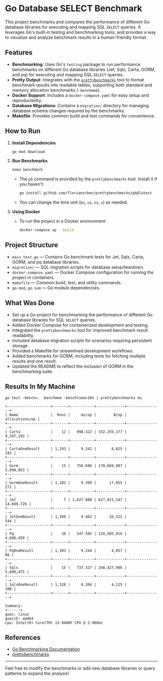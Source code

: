 # Go Database SELECT Benchmark

This project benchmarks and compares the performance of different Go database libraries for executing and mapping SQL `SELECT` queries. It leverages Go's built-in testing and benchmarking tools, and provides a way to visualize and analyze benchmark results in a human-friendly format.

## Features

- **Benchmarking**: Uses Go's `testing` package to run performance benchmarks on different Go database libraries (Jet, Sqlx, Carta, GORM, and pq) for executing and mapping SQL `SELECT` queries.
- **Pretty Output**: Integrates with the [`prettybenchmarks`](https://github.com/florianorben/prettybenchmarks) tool to format benchmark results into readable tables, supporting both standard and memory allocation benchmarks (`-benchmem`).
- **Docker Support**: Includes a `docker-compose.yaml` for easy setup and reproducibility.
- **Database Migrations**: Contains a `migration/` directory for managing database schema changes required by the benchmarks.
- **Makefile**: Provides common build and test commands for convenience.

## How to Run

1. **Install Dependencies**
   ```sh
   go mod download
   ```

2. **Run Benchmarks**
   ```sh
   make benchmark
   ```
   - The `pb` command is provided by the `prettybenchmarks` tool. Install it if you haven't:
     ```sh
     go install github.com/florianorben/prettybenchmarks/pb@latest
     ```
   - You can change the time unit (`ms`, `us`, `ns`, `s`) as needed.

3. **Using Docker**
   - To run the project in a Docker environment:
     ```sh
     docker-compose up --build
     ```

## Project Structure

- `main_test.go` — Contains Go benchmark tests for Jet, Sqlx, Carta, GORM, and pq database libraries.
- `migration/` — SQL migration scripts for database setup/teardown.
- `docker-compose.yaml` — Docker Compose configuration for running the project in containers.
- `makefile` — Common build, test, and utility commands.
- `go.mod`, `go.sum` — Go module dependencies.

## What Was Done

- Set up a Go project for benchmarking the performance of different Go database libraries for SQL `SELECT` queries.
- Added Docker Compose for containerized development and testing.
- Integrated the `prettybenchmarks` tool for improved benchmark result readability.
- Included database migration scripts for scenarios requiring persistent storage.
- Provided a Makefile for streamlined development workflows.
- Added benchmarks for GORM, including tests for fetching multiple results and one result.
- Updated the README to reflect the inclusion of GORM in the benchmarking suite.

## Results In My Machine

```
go test -bench=. -benchmem -benchtime=10s | prettybenchmarks ms

+--------------------+-------+-----------+-------------+----------------+
| Name               |  Runs |     ms/op |        B/op | allocations/op |
+--------------------+-------+-----------+-------------+----------------+
| Carta              |    12 |   998.322 | 332,259,377 |      9,347,193 |
+--------------------+-------+-----------+-------------+----------------+
| CartaOneResult     | 1,293 |     9.242 |       8,825 |            193 |
+--------------------+-------+-----------+-------------+----------------+
| Gorm               |    15 |   756.696 | 170,669,907 |      5,998,053 |
+--------------------+-------+-----------+-------------+----------------+
| GormOneResult      | 1,282 |     9.399 |      17,055 |            271 |
+--------------------+-------+-----------+-------------+----------------+
| Jet                |     7 | 1,627.808 | 627,821,147 |     14,849,726 |
+--------------------+-------+-----------+-------------+----------------+
| JetOneResult       | 1,269 |     9.462 |      26,522 |            544 |
+--------------------+-------+-----------+-------------+----------------+
| Pq                 |    20 |   547.595 | 128,585,016 |      4,696,459 |
+--------------------+-------+-----------+-------------+----------------+
| PqOneResult        | 1,303 |     9.244 |       4,057 |             86 |
+--------------------+-------+-----------+-------------+----------------+
| Sqlx               |    15 |   737.327 | 248,427,986 |      5,696,475 |
+--------------------+-------+-----------+-------------+----------------+
| SqlxOneResult      | 1,320 |     9.204 |       4,225 |            108 |
+--------------------+-------+-----------+-------------+----------------+

Summary:
+------+
goos: linux
goarch: amd64
cpu: Intel(R) Core(TM) i5-9400F CPU @ 2.90GHz
```

## References
- [Go Benchmarking Documentation](https://golang.org/pkg/testing/#hdr-Benchmarks)
- [prettybenchmarks](https://github.com/florianorben/prettybenchmarks)

---

Feel free to modify the benchmarks or add new database libraries or query patterns to expand the analysis!
